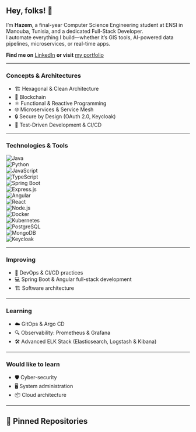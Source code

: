 
## Hey, folks! 👋

I’m **Hazem**, a final-year Computer Science Engineering student at ENSI in Manouba, Tunisia, and a dedicated Full-Stack Developer.  
I automate everything I build—whether it’s GIS tools, AI-powered data pipelines, microservices, or real-time apps.

**Find me on** [LinkedIn](https://www.linkedin.com/in/hazem-sghaier-engineer/) **or visit** [my portfolio](https://YOUR_SITE)

---

### Concepts & Architectures
- 🏗️ Hexagonal & Clean Architecture  
- 🔗 Blockchain  
- ⚛️ Functional & Reactive Programming  
- 🌐 Microservices & Service Mesh  
- 🔒 Secure by Design (OAuth 2.0, Keycloak)  
- 🚀 Test-Driven Development & CI/CD  

---

### Technologies & Tools
![Java](https://img.shields.io/badge/-Java-007396?logo=java)  
![Python](https://img.shields.io/badge/-Python-3776AB?logo=python)  
![JavaScript](https://img.shields.io/badge/-JavaScript-F7DF1E?logo=javascript)  
![TypeScript](https://img.shields.io/badge/-TypeScript-3178C6?logo=typescript)  
![Spring Boot](https://img.shields.io/badge/-Spring%20Boot-6DB33F?logo=springboot)  
![Express.js](https://img.shields.io/badge/-Express.js-000000?logo=express)  
![Angular](https://img.shields.io/badge/-Angular-DD0031?logo=angular)  
![React](https://img.shields.io/badge/-React-61DAFB?logo=react)  
![Node.js](https://img.shields.io/badge/-Node.js-339933?logo=node.js)  
![Docker](https://img.shields.io/badge/-Docker-2496ED?logo=docker)  
![Kubernetes](https://img.shields.io/badge/-Kubernetes-326CE5?logo=kubernetes)  
![PostgreSQL](https://img.shields.io/badge/-PostgreSQL-336791?logo=postgresql)  
![MongoDB](https://img.shields.io/badge/-MongoDB-47A248?logo=mongodb)  
![Keycloak](https://img.shields.io/badge/-Keycloak-000000?logo=keycloak)  

---

### Improving
- 🔧 DevOps & CI/CD practices  
- 💻 Spring Boot & Angular full-stack development  
- 🏗️ Software architecture  
---

### Learning
- ☁️ GitOps & Argo CD  
- 🔍 Observability: Prometheus & Grafana  
- 🛠️ Advanced ELK Stack (Elasticsearch, Logstash & Kibana)  

---

### Would like to learn
- 🛡️ Cyber-security  
- 🖥️ System administration  
- 📦 Cloud architecture  

---

## 📌 Pinned Repositories
<!-- Enable repository pinning in your GitHub profile to showcase your top projects -->
